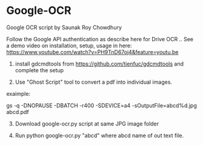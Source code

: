 # Google-OCR
Google OCR script by Saunak Roy Chowdhury

Follow the Google API authentication as describe here for Drive OCR .. 
See a demo video on installation, setup, usage in here: https://www.youtube.com/watch?v=PH9TnD67oj4&feature=youtu.be

1. install gdcmdtools from https://github.com/tienfuc/gdcmdtools and complete the setup

2. Use "Ghost Script" tool to convert a pdf into individual images.

exaimple:

gs -q -DNOPAUSE -DBATCH -r400 -SDEVICE=a4 -sOutputFile=abcd%d.jpg abcd.pdf

3. Download google-ocr.py script at same JPG image  folder

4. Run python google-ocr.py "abcd"   where abcd name of out text file.
